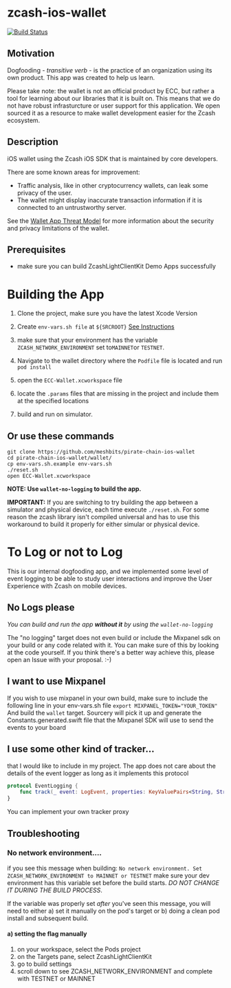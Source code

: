 # zcash-ios-wallet

[![Build Status](https://travis-ci.org/zcash/zcash-ios-wallet.svg?branch=master)](https://travis-ci.org/zcash/zcash-ios-wallet)

## Motivation
Dogfooding - _transitive verb_ - is the practice of an organization using its own product. This app was created to help us learn.

Please take note: the wallet is not an official product by ECC, but rather a tool for learning about our libraries that it is built on. This means that we do not have robust infrasturcture or user support for this application. We open sourced it as a resource to make wallet development easier for the Zcash ecosystem.

## Description

iOS wallet using the Zcash iOS SDK that is maintained by core developers.

There are some known areas for improvement:

- Traffic analysis, like in other cryptocurrency wallets, can leak some privacy
  of the user.
- The wallet might display inaccurate transaction information if it is connected
  to an untrustworthy server.

See the [Wallet App Threat
Model](https://zcash.readthedocs.io/en/latest/rtd_pages/wallet_threat_model.html)
for more information about the security and privacy limitations of the wallet.

## Prerequisites
* make sure you can build ZcashLightClientKit Demo Apps successfully

# Building the App
1. Clone the project, make sure you have the latest Xcode Version

2. Create `env-vars.sh file` at `${SRCROOT}` [See Instructions](https://github.com/zcash/ZcashLightClientKit#setting-env-varsh-file-to-run-locally)

3. make sure that your environment has the variable `ZCASH_NETWORK_ENVIRONMENT` set to`MAINNET`or `TESTNET`.

4. Navigate to the wallet directory where the `Podfile` file is located and run `pod install`

5. open the `ECC-Wallet.xcworkspace` file

6. locate the `.params` files that are missing in the project and include them at the specified locations

7. build and run on simulator.

## Or use these commands

```shell
git clone https://github.com/meshbits/pirate-chain-ios-wallet
cd pirate-chain-ios-wallet/wallet/
cp env-vars.sh.example env-vars.sh
./reset.sh
open ECC-Wallet.xcworkspace
```

**NOTE: Use `wallet-no-logging` to build the app.**

**IMPORTANT:** If you are switching to try building the app between a simulator and physical device, each time execute `./reset.sh`. For some reason the zcash library isn't compiled universal and has to use this workaround to build it properly for either simular or physical device.

# To Log or not to Log

This is our internal dogfooding app, and we implemented some level of event logging to be able to study user interactions and improve the User Experience with Zcash on mobile devices.

## No Logs please

*You can build and run the app **without it** by using the `wallet-no-logging`*

The "no logging" target does not even build or include the Mixpanel sdk on your build or any code related with it. You can make sure of this by looking at the code yourself. If you think there's a better way achieve this, please open an Issue with your proposal. :-) 

## I want to use Mixpanel

If you wish to use mixpanel in your own build, make sure to include the following line in your env-vars.sh file
`export MIXPANEL_TOKEN="YOUR_TOKEN"`
And build the `wallet` target. Sourcery will pick it up and generate the Constants.generated.swift file that the Mixpanel SDK will use to send the events to your board

## I use some other kind of tracker...
that I would like to include in my project. The app does not care about the details of the event logger as long as it implements this protocol
````Swift
protocol EventLogging {
    func track(_ event: LogEvent, properties: KeyValuePairs<String, String>)
}
````

You can implement your own tracker proxy
## Troubleshooting

### No network environment....
if you see this message when building:
```No network environment. Set ZCASH_NETWORK_ENVIRONMENT to MAINNET or TESTNET```
make sure your dev environment has this variable set before the build starts. *DO NOT CHANGE IT DURING THE BUILD PROCESS*.

If the variable was properly set *after* you've seen this message, you will need to either a) set it manually on the pod's target or b) doing a clean pod install and subsequent build.

#### a) setting the flag manually
1. on your workspace, select the Pods project
2. on the Targets pane, select ZcashLightClientKit
3. go to build settings
4. scroll down to see ZCASH_NETWORK_ENVIRONMENT and complete with TESTNET or MAINNET
